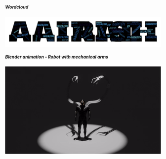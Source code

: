 ##### Wordcloud
![wordcloud](/assets/img/wordcloud1.png)
##### Blender animation - Robot with mechanical arms
![robo-arms-blender](/assets/img/roboarms.gif)
